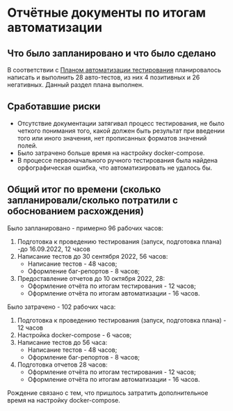 # Отчётные документы по итогам автоматизации
## Что было запланировано и что было сделано
В соответствии с [Планом автоматизации тестирования](https://github.com/rtvtat/diplom/blob/master/Plan.md) планировалось написать и выполнить 28 авто-тестов, из них 4 позитивных и 26 негативных. Данный раздел плана выполнен.
## Сработавшие риски
- Отсутствие документации затягивал процесс тестирования, не было четкого понимания того, какой должен быть результат при введении того или иного значения, нет прописанных форматов значений полей.
- Было затрачено больше время на настройку docker-compose.
- В процессе первоначального ручного тестирования была найдена орфографическая ошибка, что автоматизировать не удалось бы.
## Общий итог по времени (сколько запланировали/сколько потратили с обоснованием расхождения)

Было запланировано - примерно 96 рабочих часов:
1. Подготовка к проведению тестирования (запуск, подготовка плана) -до 16.09.2022, 12 часов
1. Написание тестов до 30 сентября 2022, 56 часов:
    - Написание тестов - 48 часов;
    - Оформление баг-репортов - 8 часов;
1. Предоставление отчетов до 10 октября 2022, 28:
    - Оформление отчёта по итогам тестирования - 12 часов;
    - Оформление отчёта по итогам автоматизации - 16 часов.
     
    
Было затрачено - 102 рабочих часа:
1. Подготовка к проведению тестирования (запуск, подготовка плана) - 12 часов
1. Настройка docker-compose  - 6 часов;
1. Написание тестов до 56 часа:
    - Написание тестов - 48 часов;
    - Оформление баг-репортов - 8 часов;
1. Подготовка отчетов 28 часов:
    - Оформление отчёта по итогам тестирования - 12 часов;
    - Оформление отчёта по итогам автоматизации - 16 часов.
     
Рождение связано с тем, что пришлось затратить дополнительное время на настройку docker-compose.